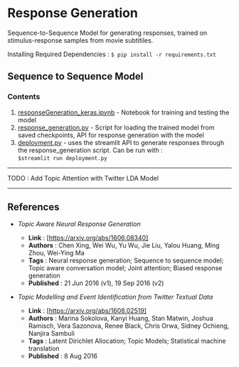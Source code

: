 # Response Generation

Sequence-to-Sequence Model for generating responses, trained on stimulus-response samples from movie subtitiles.

Installing Required Dependencies : `$ pip install -r requirements.txt`

## Sequence to Sequence Model

### Contents

1. [responseGeneration_keras.ipynb](responseGeneration_keras.ipynb) - Notebook for training and testing the model
2. [response_generation.py](response_generation.py) - Script for loading the trained model from saved checkpoints, API for response generation with the model
3. [deployment.py](deployment.py) - uses the streamlit API to generate responses through the response_generation script. Can be run with :</br>
`$streamlit run deployment.py`

***

TODO : Add Topic Attention with Twitter LDA Model

***

## References

* _Topic Aware Neural Response Generation_
  * **Link** : [https://arxiv.org/abs/1606.08340]
  * **Authors** : Chen Xing, Wei Wu, Yu Wu, Jie Liu, Yalou Huang, Ming Zhou, Wei-Ying Ma
  * **Tags** : Neural response generation; Sequence to sequence model; Topic aware conversation model; Joint attention; Biased response generation
  * **Published** : 21 Jun 2016 (v1), 19 Sep 2016 (v2)

* _Topic Modelling and Event Identification from Twitter Textual Data_
  * **Link** : [https://arxiv.org/abs/1608.02519]
  * **Authors** : Marina Sokolova, Kanyi Huang, Stan Matwin, Joshua Ramisch, Vera Sazonova, Renee Black, Chris Orwa, Sidney Ochieng, Nanjira Sambuli
  * **Tags** : Latent Dirichlet Allocation; Topic Models; Statistical machine translation
  * **Published** : 8 Aug 2016
